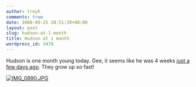 ```yaml
---
author: troyh
comments: true
date: 2008-09-25 20:51:39+00:00
layout: post
slug: hudson-at-1-month
title: Hudson at 1 month
wordpress_id: 3478
---
```


Hudson is one month young today. Gee, it seems like he was 4 weeks [just a few days ago](http://troyandgay.com/blog/2008/09/22/hudson-at-4-weeks/). They grow up so fast!

[![IMG_0890.JPG](http://farm4.static.flickr.com/3239/2888561480_597acdc490.jpg)](http://www.flickr.com/photos/troyh/2888561480/)

